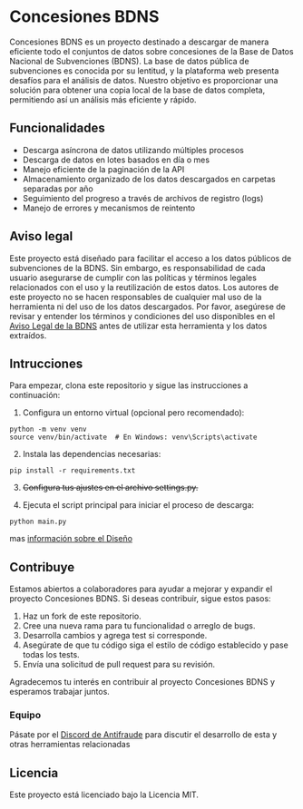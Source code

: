 # Concesiones BDNS
Concesiones BDNS es un proyecto destinado a descargar de manera eficiente todo el conjuntos de datos sobre concesiones de la Base de Datos Nacional de Subvenciones (BDNS). La base de datos pública de subvenciones es conocida por su lentitud, y la plataforma web presenta desafíos para el análisis de datos. Nuestro objetivo es proporcionar una solución para obtener una copia local de la base de datos completa, permitiendo así un análisis más eficiente y rápido.

## Funcionalidades
 - Descarga asíncrona de datos utilizando múltiples procesos
 - Descarga de datos en lotes basados en día o mes
 - Manejo eficiente de la paginación de la API
 - Almacenamiento organizado de los datos descargados en carpetas separadas por año
 - Seguimiento del progreso a través de archivos de registro (logs)
 - Manejo de errores y mecanismos de reintento

## Aviso legal
Este proyecto está diseñado para facilitar el acceso a los datos públicos de subvenciones de la BDNS. Sin embargo, es responsabilidad de cada usuario asegurarse de cumplir con las políticas y términos legales relacionados con el uso y la reutilización de estos datos. Los autores de este proyecto no se hacen responsables de cualquier mal uso de la herramienta ni del uso de los datos descargados. Por favor, asegúrese de revisar y entender los términos y condiciones del uso disponibles en el [Aviso Legal de la BDNS](https://www.infosubvenciones.es/bdnstrans/GE/es/avisolegal) antes de utilizar esta herramienta y los datos extraídos.

## Intrucciones
Para empezar, clona este repositorio y sigue las instrucciones a continuación:

1. Configura un entorno virtual (opcional pero recomendado):
```
python -m venv venv
source venv/bin/activate  # En Windows: venv\Scripts\activate
```
2. Instala las dependencias necesarias:
```
pip install -r requirements.txt
```
3. ~~Configura tus ajustes en el archivo settings.py.~~

4. Ejecuta el script principal para iniciar el proceso de descarga:
```
python main.py
```

mas [información sobre el Diseño](Diseño.md)

## Contribuye
Estamos abiertos a colaboradores para ayudar a mejorar y expandir el proyecto Concesiones BDNS. Si deseas contribuir, sigue estos pasos:

1. Haz un fork de este repositorio.
2. Cree una nueva rama para tu funcionalidad o arreglo de bugs.
3. Desarrolla cambios y agrega test si corresponde.
4. Asegúrate de que tu código siga el estilo de código establecido y pase todas los tests.
5. Envía una solicitud de pull request para su revisión.

Agradecemos tu interés en contribuir al proyecto Concesiones BDNS y esperamos trabajar juntos.

### Equipo
Pásate por el [Discord de Antifraude](https://discord.com/channels/1040903830189125713) para discutir el desarrollo de esta y otras herramientas relacionadas

## Licencia
Este proyecto está licenciado bajo la Licencia MIT.